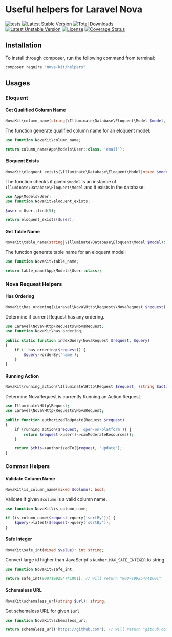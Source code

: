 Useful helpers for Laravel Nova
==============

[![tests](https://github.com/nova-kit/helpers/workflows/tests/badge.svg?branch=master)](https://github.com/nova-kit/helpers/actions?query=workflow%3Atests+branch%3Amaster)
[![Latest Stable Version](https://poser.pugx.org/nova-kit/helpers/v/stable)](https://packagist.org/packages/nova-kit/helpers)
[![Total Downloads](https://poser.pugx.org/nova-kit/helpers/downloads)](https://packagist.org/packages/nova-kit/helpers)
[![Latest Unstable Version](https://poser.pugx.org/nova-kit/helpers/v/unstable)](https://packagist.org/packages/nova-kit/helpers)
[![License](https://poser.pugx.org/nova-kit/helpers/license)](https://packagist.org/packages/nova-kit/helpers)
[![Coverage Status](https://coveralls.io/repos/github/nova-kit/helpers/badge.svg?branch=master)](https://coveralls.io/github/nova-kit/helpers?branch=master)


## Installation

To install through composer, run the following command from terminal:

```bash
composer require "nova-kit/helpers"
```

## Usages

### Eloquent

#### Get Qualified Column Name

```php
NovaKit\column_name(string|\Illuminate\Database\Eloquent\Model $model, string $attribute): string;
```

The function generate qualified column name for an eloquent model:

```php
use function NovaKit\column_name;

return column_name(App\Models\User::class, 'email');
```

#### Eloquent Exists

```php
NovaKit\eloquent_exists(\Illuminate\Database\Eloquent\Model|mixed $model): bool;
```

The function checks if given `$model` is an instance of `Illuminate\Database\Eloquent\Model` and it exists in the database:


```php
use App\Models\User;
use function NovaKit\eloquent_exists;

$user = User::find(5);

return eloquent_exists($user);
```

#### Get Table Name

```php
NovaKit\table_name(string|\Illuminate\Database\Eloquent\Model $model): string;
```

The function generate table name for an eloquent model:

```php
use function NovaKit\table_name;

return table_name(App\Models\User::class);
```

### Nova Request Helpers

#### Has Ordering

```php
NovaKit\has_ordering(\Laravel\Nova\Http\Requests\NovaRequest $request): bool;
```

Determine if current Request has any ordering.

```php
use Laravel\Nova\Http\Requests\NovaRequest;
use function NovaKit\has_ordering;

public static function indexQuery(NovaRequest $request, $query)
{
    if (! has_ordering($request)) {
        $query->orderBy('name');
    }
}
```

#### Running Action

```php
NovaKit\running_action(\Illuminate\Http\Request $request, ?string $action): bool;
```

Determine NovaRequest is currently Running an Action Request.

```php
use Illuminate\Http\Request;
use Laravel\Nova\Http\Requests\NovaRequest;

public function authorizedToUpdate(Request $request)
{
    if (running_action($request, 'open-on-platform')) {
        return $request->user()->canModerateResources();
    }

    return $this->authorizedTo($request, 'update');
}
```

### Common Helpers

#### Validate Column Name

```php
NovaKit\is_column_name(mixed $column): bool;
```

Validate if given `$column` is a valid column name.

```php
use function NovaKit\is_column_name;

if (is_column_name($request->query('sortBy'))) {
    $query->latest($request->query('sortBy'));
}
```

#### Safe Integer

```php
NovaKit\safe_int(mixed $value): int|string;
```

Convert large id higher than JavaScript's `Number.MAX_SAFE_INTEGER` to string.

```php
use function NovaKit\safe_int;

return safe_int(9007199254741001); // will return "9007199254741001"
```

#### Schemaless URL

```php
NovaKit\schemaless_url(string $url): string;
```

Get schemaless URL for given `$url`

```php
use function NovaKit\schemaless_url;

return schemaless_url('https://github.com'); // will return "github.com"
